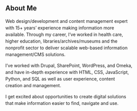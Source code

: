 <html>
  <head>
  <style>
    /*
  1. Use a more-intuitive box-sizing model.
*/
*, *::before, *::after {
  box-sizing: border-box;
}
/*
  2. Remove default margin
*/
* {
  margin: 0;
}
/*
  Typographic tweaks!
  3. Add accessible line-height
  4. Improve text rendering
*/
body {
  line-height: 1.5;
  -webkit-font-smoothing: antialiased;
}
/*
  5. Improve media defaults
*/
img, picture, video, canvas, svg {
  display: block;
  max-width: 100%;
}
/*
  6. Remove built-in form typography styles
*/
input, button, textarea, select {
  font: inherit;
}
/*
  7. Avoid text overflows
*/
p, h1, h2, h3, h4, h5, h6 {
  overflow-wrap: break-word;
}
/*
  8. Create a root stacking context
*/
#root, #__next {
  isolation: isolate;
}

section {margin: 20px auto;}
    
  </style>
    
  </head>
  <body>
    <section>
    <h1>About Me</h1>
    <p>Web design/development and content management expert with 15+ years’ experience making information more available. Through my career, I’ve worked in health care, higher education, libraries/archives/museums and the nonprofit sector to deliver scalable web-based information management/CMS solutions.</p>

<p>I’ve worked with Drupal, SharePoint, WordPress, and Omeka, and have in-depth experience with HTML, CSS, JavaScript, Python, and SQL as well as user experience, content creation and management.</p>

<p>I get excited about opportunities to create digital solutions that make information easier to find, navigate and use.</p></section>

  </body>
</html>
